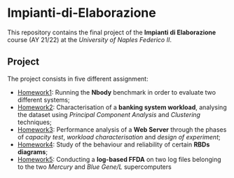 # Impianti-di-Elaborazione
This repository contains the final project of the **Impianti di Elaborazione** course (AY 21/22) at the *University of Naples Federico II*.

## Project
The project consists in five different assignment:
- [Homework1](/homework-1/): Running the **Nbody** benchmark in order to evaluate two different systems;
- [Homework2](/homework-2/): Characterisation of a **banking system workload**, analysing the dataset using *Principal Component Analysis* and *Clustering* techniques;
- [Homework3](/homework-3/): Performance analysis of a **Web Server** through the phases of *capacity test*, *workload characterisation* and *design of experiment*;
- [Homework4](/homework-4/): Study of the behaviour and reliability of certain **RBDs diagrams**;
- [Homework5](/homework-5/): Conducting a **log-based FFDA** on two log files belonging to the two *Mercury* and *Blue Gene/L* supercomputers
